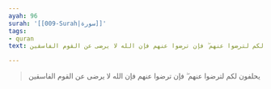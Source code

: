```yaml
---
ayah: 96
surah: '[[009-Surah|سورة]]'
tags:
- quran
text: يحلفون لكم لترضوا عنهم ۖ فإن ترضوا عنهم فإن الله لا يرضى عن القوم الفاسقين

---
```

> يحلفون لكم لترضوا عنهم ۖ فإن ترضوا عنهم فإن الله لا يرضى عن القوم الفاسقين
